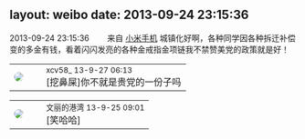 layout: weibo
date: 2013-09-24 23:15:36
---
<meta name="referrer" content="no-referrer" />

2013-09-24 23:15:36  &nbsp;&nbsp;&nbsp;&nbsp;&nbsp;&nbsp; 来自 <a href="http://app.weibo.com/t/feed/22zMnn" rel="nofollow">小米手机</a>
城镇化好啊，各种同学因各种拆迁补偿变的多金有钱，看着闪闪发亮的各种金戒指金项链我不禁赞美党的政策就是好！ ​​​

<table style="width: 100%;">
  <tr>
    <td style="width: 40px;"><img style="border-radius:50%" src="https://tva3.sinaimg.cn/crop.0.0.1242.1242.50/801f7e9ajw8f3peekcgoqj20yi0yidg9.jpg?KID=imgbed,tva&Expires=1624465794&ssig=u1ZZ2XKy%2FG"></td>
    <td colspan="2"><small>xcv58_ 13-9-27 06:13</small><br/>[挖鼻屎]你不就是贵党的一份子吗</td>
  </tr>
</table>

<table style="width: 100%;">
  <tr>
    <td style="width: 40px;"><img style="border-radius:50%" src="https://tva1.sinaimg.cn/crop.0.0.180.180.50/9dc97b7fjw1e8qgp5bmzyj2050050aa8.jpg?KID=imgbed,tva&Expires=1624465794&ssig=RWJ4V1j1m%2F"></td>
    <td colspan="2"><small>文丽的港湾 13-9-25 09:01</small><br/>[笑哈哈]</td>
  </tr>
</table>
